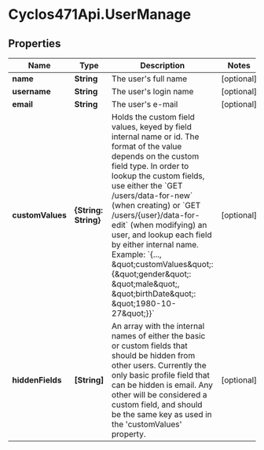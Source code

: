 # Cyclos471Api.UserManage

## Properties
Name | Type | Description | Notes
------------ | ------------- | ------------- | -------------
**name** | **String** | The user&#39;s full name | [optional] 
**username** | **String** | The user&#39;s login name | [optional] 
**email** | **String** | The user&#39;s e-mail | [optional] 
**customValues** | **{String: String}** | Holds the custom field values, keyed by field internal name or id. The format of the value depends on the custom field type. In order to lookup the custom fields, use either the &#x60;GET /users/data-for-new&#x60; (when creating) or &#x60;GET /users/{user}/data-for-edit&#x60; (when modifying) an user, and lookup each field by either internal name. Example: &#x60;{..., \&quot;customValues\&quot;: {\&quot;gender\&quot;: \&quot;male\&quot;, \&quot;birthDate\&quot;: \&quot;1980-10-27\&quot;}}&#x60;  | [optional] 
**hiddenFields** | **[String]** | An array with the internal names of either the basic or custom fields that should be hidden from other users. Currently the only basic profile field that can be hidden is email. Any other will be considered a custom field, and should be the same key as used in the &#39;customValues&#39; property.  | [optional] 


